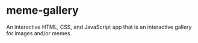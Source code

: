 # meme-gallery
An interactive HTML, CSS, and JavaScript app that is an interactive gallery for images and/or memes.
